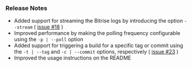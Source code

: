 ### Release Notes

* Added support for streaming the Bitrise logs by introducing the option `--stream` ( [issue #18](https://github.com/azohra/gitrise.sh/issues/18) )
* Improved performance by making the polling frequency configurable using the `-p | --poll` option 
* Added support for triggering a build for a specific tag or commit using the `-t | --tag` and `-c | --commit` options, respectively ( [issue #23](https://github.com/azohra/gitrise.sh/issues/23) )
* Improved the usage instructions on the README